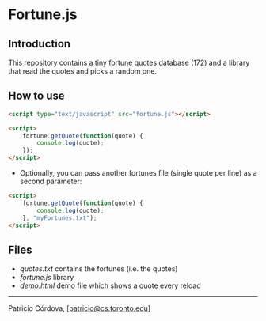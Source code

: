Fortune.js
==========

## Introduction

This repository contains a tiny fortune quotes database (172) and 
a library that read the quotes and picks a random one.

## How to use

```html
<script type="text/javascript" src="fortune.js"></script>

<script>
	fortune.getQuote(function(quote) {
	    console.log(quote);
	});
</script>
```

* Optionally, you can pass another fortunes file (single quote per line) as a second parameter:
```html
<script>
	fortune.getQuote(function(quote) {
	    console.log(quote);
	}, "myFortunes.txt");
</script>
```

## Files

* *quotes.txt* contains the fortunes (i.e. the quotes)
* *fortune.js* library
* *demo.html* demo file which shows a quote every reload

---

Patricio Córdova, [patricio@cs.toronto.edu]